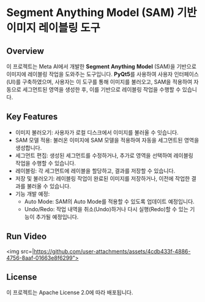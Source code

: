 # Segment Anything Model (SAM) 기반 이미지 레이블링 도구
## Overview
이 프로젝트는 Meta AI에서 개발한 **Segment** **Anything** **Model** (SAM)을 기반으로 이미지에 레이블링 작업을 도와주는 도구입니다.
**PyQt5**를 사용하여 사용자 인터페이스(UI)를 구축하였으며, 사용자는 이 도구를 통해 이미지를 불러오고, SAM을 적용하여 자동으로 세그먼트된 영역을 생성한 후, 이를 기반으로 레이블링 작업을 수행할 수 있습니다.

## Key Features
- 이미지 불러오기: 사용자가 로컬 디스크에서 이미지를 불러올 수 잇습니다.
- SAM 모델 적용: 불러온 이미지에 SAM 모델을 적용하여 자동을 세그먼트된 영역을 생성합니다.
- 세그먼트 편집: 생성된 세그먼트를 수정하거나, 추가로 영역을 선택하여 레이블링 작업을 수행할 수 있습니다.
- 레이블링: 각 세그먼트에 레이블을 할당하고, 결과를 저장할 수 있습니다.
- 저장 및 불러오기: 레이블링 작업이 완료된 이미지를 저장하거나, 이전에 작업한 결과를 불러올 수 있습니다.
- 기능 개발 예정:
    - Auto Mode: SAM의 Auto Mode를 적용할 수 있도록 업데이트 예정입니다.
    - Undo/Redo: 작업 내역을 취소(Undo)하거나 다시 실행(Redo)할 수 있는 기능이 추가될 예정입니다.

## Run Video
<img src=|https://github.com/user-attachments/assets/4cdb433f-4886-4756-8aaf-01663e8f6299">
 
## License
이 프로젝트는 Apache License 2.0에 따라 배포됩니다.
